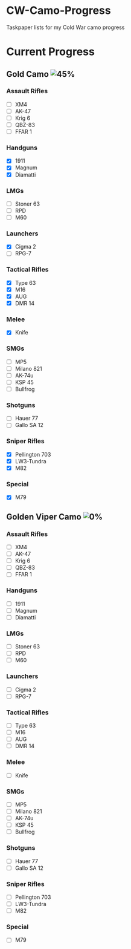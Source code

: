 # CW-Camo-Progress
Taskpaper lists for my Cold War camo progress


# Current Progress
## Gold Camo ![45%](https://progress-bar.dev/45/?width=200&color=babaca)
### Assault Rifles
- [ ] XM4
- [ ] AK-47
- [ ] Krig 6
- [ ] QBZ-83
- [ ] FFAR 1
### Handguns
- [x] 1911
- [x] Magnum
- [x] Diamatti
### LMGs
- [ ] Stoner 63
- [ ] RPD
- [ ] M60
### Launchers
- [x] Cigma 2
- [ ] RPG-7
### Tactical Rifles
- [x] Type 63
- [x] M16
- [x] AUG
- [x] DMR 14
### Melee
- [x] Knife
### SMGs
- [ ] MP5
- [ ] Milano 821
- [ ] AK-74u
- [ ] KSP 45
- [ ] Bullfrog
### Shotguns
- [ ] Hauer 77
- [ ] Gallo SA 12
### Sniper Rifles
- [x] Pellington 703
- [x] LW3-Tundra
- [x] M82
### Special
- [x] M79



## Golden Viper Camo ![0%](https://progress-bar.dev/0/?width=200&color=babaca)
### Assault Rifles
- [ ] XM4
- [ ] AK-47
- [ ] Krig 6
- [ ] QBZ-83
- [ ] FFAR 1
### Handguns
- [ ] 1911
- [ ] Magnum
- [ ] Diamatti
### LMGs
- [ ] Stoner 63
- [ ] RPD
- [ ] M60
### Launchers
- [ ] Cigma 2
- [ ] RPG-7
### Tactical Rifles
- [ ] Type 63
- [ ] M16
- [ ] AUG
- [ ] DMR 14
### Melee
- [ ] Knife
### SMGs
- [ ] MP5
- [ ] Milano 821
- [ ] AK-74u
- [ ] KSP 45
- [ ] Bullfrog
### Shotguns
- [ ] Hauer 77
- [ ] Gallo SA 12
### Sniper Rifles
- [ ] Pellington 703
- [ ] LW3-Tundra
- [ ] M82
### Special
- [ ] M79
